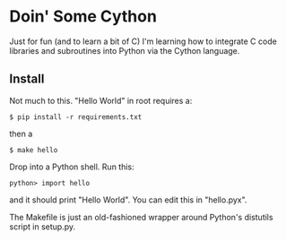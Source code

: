 # Doin' Some Cython

Just for fun (and to learn a bit of C) I'm learning how to integrate C code libraries and 
subroutines into Python via the Cython language.

## Install

Not much to this. "Hello World" in root requires a:

``` $ pip install -r requirements.txt ```

then a 

``` $ make hello ```

Drop into a Python shell. Run this:

``` python> import hello ```

and it should print "Hello World". You can edit this in "hello.pyx".

The Makefile is just an old-fashioned wrapper around Python's distutils script in setup.py.